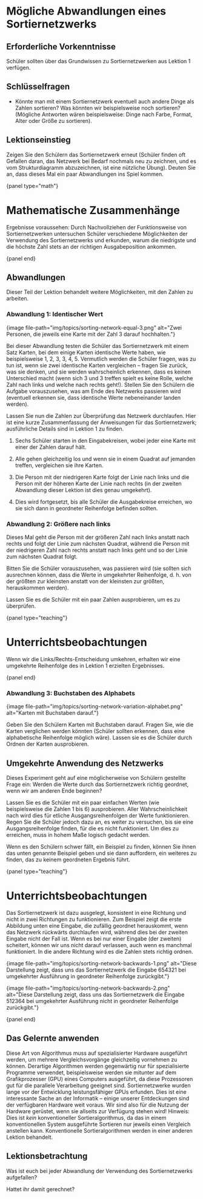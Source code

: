 # Mögliche Abwandlungen eines Sortiernetzwerks

## Erforderliche Vorkenntnisse

Schüler sollten über das Grundwissen zu Sortiernetzwerken aus Lektion 1 verfügen.

## Schlüsselfragen

- Könnte man mit einem Sortiernetzwerk eventuell auch andere Dinge als Zahlen sortieren? Was könnten wir beispielsweise noch sortieren? (Mögliche Antworten wären beispielsweise: Dinge nach Farbe, Format, Alter oder Größe zu sortieren).

## Lektionseinstieg

Zeigen Sie den Schülern das Sortiernetzwerk erneut (Schüler finden oft Gefallen daran, das Netzwerk bei Bedarf nochmals neu zu zeichnen, und es vom Strukturdiagramm abzuzeichnen, ist eine nützliche Übung). Deuten Sie an, dass dieses Mal ein paar Abwandlungen ins Spiel kommen.

{panel type="math"}

# Mathematische Zusammenhänge

Ergebnisse voraussehen: Durch Nachvollziehen der Funktionsweise von Sortiernetzwerken untersuchen Schüler verschiedene Möglichkeiten der Verwendung des Sortiernetzwerks und erkunden, warum die niedrigste und die höchste Zahl stets an der richtigen Ausgabeposition ankommen.

{panel end}

## Abwandlungen

Dieser Teil der Lektion behandelt weitere Möglichkeiten, mit den Zahlen zu arbeiten.

### Abwandlung 1: Identischer Wert

{image file-path="img/topics/sorting-network-equal-3.png" alt="Zwei Personen, die jeweils eine Karte mit der Zahl 3 darauf hochhalten."}

Bei dieser Abwandlung testen die Schüler das Sortiernetzwerk mit einem Satz Karten, bei dem einige Karten identische Werte haben, wie beispielsweise 1, 2, 3, 3, 4, 5. Vermutlich werden die Schüler fragen, was zu tun ist, wenn sie zwei identische Karten vergleichen – fragen Sie zurück, was sie denken, und sie werden wahrscheinlich erkennen, dass es keinen Unterschied macht (wenn sich 3 und 3 treffen spielt es keine Rolle, welche Zahl nach links und welche nach rechts geht!). Stellen Sie den Schülern die Aufgabe vorauszusehen, was am Ende des Netzwerks passieren wird (eventuell erkennen sie, dass identische Werte nebeneinander landen werden).

Lassen Sie nun die Zahlen zur Überprüfung das Netzwerk durchlaufen. Hier ist eine kurze Zusammenfassung der Anweisungen für das Sortiernetzwerk; ausführliche Details sind in Lektion 1 zu finden.

1. Sechs Schüler starten in den Eingabekreisen, wobei jeder eine Karte mit einer der Zahlen darauf hält.

2. Alle gehen gleichzeitig los und wenn sie in einem Quadrat auf jemanden treffen, vergleichen sie ihre Karten.

3. Die Person mit der niedrigeren Karte folgt der Linie nach links und die Person mit der höheren Karte der Linie nach rechts (in der zweiten Abwandlung dieser Lektion ist dies genau umgekehrt).

4. Dies wird fortgesetzt, bis alle Schüler die Ausgabekreise erreichen, wo sie sich dann in geordneter Reihenfolge befinden sollten.

### Abwandlung 2: Größere nach links

Dieses Mal geht die Person mit der größeren Zahl nach links anstatt nach rechts und folgt der Linie zum nächsten Quadrat, während die Person mit der niedrigeren Zahl nach rechts anstatt nach links geht und so der Linie zum nächsten Quadrat folgt.

Bitten Sie die Schüler vorauszusehen, was passieren wird (sie sollten sich ausrechnen können, dass die Werte in umgekehrter Reihenfolge, d. h. von der größten zur kleinsten anstatt von der kleinsten zur größten, herauskommen werden).

Lassen Sie es die Schüler mit ein paar Zahlen ausprobieren, um es zu überprüfen.

{panel type="teaching"}

# Unterrichtsbeobachtungen

Wenn wir die Links/Rechts-Entscheidung umkehren, erhalten wir eine umgekehrte Reihenfolge des in Lektion 1 erzielten Ergebnisses.

{panel end}

### Abwandlung 3: Buchstaben des Alphabets

{image file-path="img/topics/sorting-network-variation-alphabet.png" alt="Karten mit Buchstaben darauf."}

Geben Sie den Schülern Karten mit Buchstaben darauf. Fragen Sie, wie die Karten verglichen werden könnten (Schüler sollten erkennen, dass eine alphabetische Reihenfolge möglich wäre). Lassen sie es die Schüler durch Ordnen der Karten ausprobieren.

## Umgekehrte Anwendung des Netzwerks

Dieses Experiment geht auf eine möglicherweise von Schülern gestellte Frage ein: Werden die Werte durch das Sortiernetzwerk richtig geordnet, wenn wir am anderen Ende beginnen?

Lassen Sie es die Schüler mit ein paar einfachen Werten (wie beispielsweise die Zahlen 1 bis 6) ausprobieren. Aller Wahrscheinlichkeit nach wird dies für etliche Ausgangsreihenfolgen der Werte funktionieren. Regen Sie die Schüler jedoch dazu an, es weiter zu versuchen, bis sie eine Ausgangsreihenfolge finden, für die es nicht funktioniert. Um dies zu erreichen, muss in hohem Maße logisch gedacht werden.

Wenn es den Schülern schwer fällt, ein Beispiel zu finden, können Sie ihnen das unten genannte Beispiel geben und sie dann auffordern, ein weiteres zu finden, das zu keinem geordneten Ergebnis führt.

{panel type="teaching"}

# Unterrichtsbeobachtungen

Das Sortiernetzwerk ist dazu ausgelegt, konsistent in eine Richtung und nicht in zwei Richtungen zu funktionieren. Zum Beispiel zeigt die erste Abbildung unten eine Eingabe, die zufällig geordnet herauskommt, wenn das Netzwerk rückwärts durchlaufen wird, während dies bei der zweiten Eingabe nicht der Fall ist. Wenn es bei nur einer Eingabe (der zweiten) scheitert, können wir uns nicht darauf verlassen, auch wenn es manchmal funktioniert. In die andere Richtung wird es die Zahlen stets richtig ordnen.

{image file-path="img/topics/sorting-network-backwards-1.png" alt="Diese Darstellung zeigt, dass uns das Sortiernetzwerk die Eingabe 654321 bei umgekehrter Ausführung in geordneter Reihenfolge zurückgibt."}

{image file-path="img/topics/sorting-network-backwards-2.png" alt="Diese Darstellung zeigt, dass uns das Sortiernetzwerk die Eingabe 512364 bei umgekehrter Ausführung nicht in geordneter Reihenfolge zurückgibt."}

{panel end}

## Das Gelernte anwenden

Diese Art von Algorithmus muss auf spezialisierter Hardware ausgeführt werden, um mehrere Vergleichsvorgänge gleichzeitig vornehmen zu können. Derartige Algorithmen werden gegenwärtig nur für spezialisierte Programme verwendet, beispielsweise werden sie mitunter auf dem Grafikprozesser (GPU) eines Computers ausgeführt, da diese Prozessoren gut für die parallele Verarbeitung geeignet sind. Sortiernetzwerke wurden lange vor der Entwicklung leistungsfähiger GPUs erfunden. Dies ist eine interessante Sache an der Informatik – einige unserer Entdeckungen sind der verfügbaren Hardware weit voraus. Wir sind also für die Nutzung der Hardware gerüstet, wenn sie allseits zur Verfügung stehen wird! Hinweis: Dies ist *kein* konventioneller Sortieralgorithmus, da das in einem konventionellen System ausgeführte Sortieren nur jeweils einen Vergleich anstellen kann. Konventionelle Sortieralgorithmen werden in einer anderen Lektion behandelt.

## Lektionsbetrachtung

Was ist euch bei jeder Abwandlung der Verwendung des Sortiernetzwerks aufgefallen?

Hattet ihr damit gerechnet?